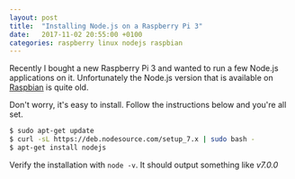 ```yaml
---
layout: post
title:  "Installing Node.js on a Raspberry Pi 3"
date:   2017-11-02 20:55:00 +0100
categories: raspberry linux nodejs raspbian
---
```

Recently I bought a new Raspberry Pi 3 and wanted to run a few Node.js applications on it. Unfortunately the Node.js version that is available on [Raspbian](https://www.raspbian.org/) is quite old.

Don't worry, it's easy to install. Follow the instructions below and you're all set.

```bash
$ sudo apt-get update
$ curl -sL https://deb.nodesource.com/setup_7.x | sudo bash -
$ apt-get install nodejs
```

Verify the installation with `node -v`. It should output something like *v7.0.0*

